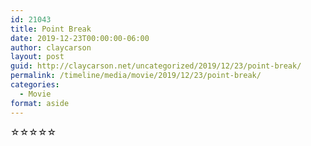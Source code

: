 ```yaml
---
id: 21043
title: Point Break
date: 2019-12-23T00:00:00-06:00
author: claycarson
layout: post
guid: http://claycarson.net/uncategorized/2019/12/23/point-break/
permalink: /timeline/media/movie/2019/12/23/point-break/
categories:
  - Movie
format: aside
---
```

<div class="media-details"></div>

<div class="media-creator"></div>

<div class="media-rating">☆☆☆☆☆</div>